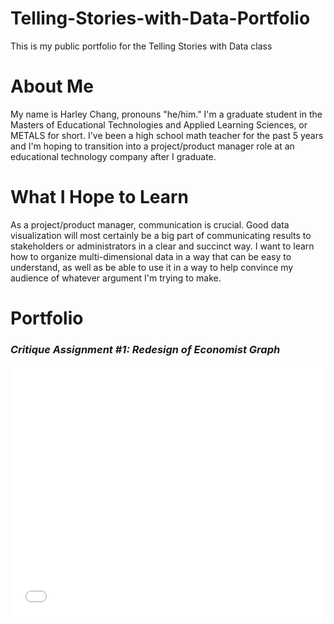# Telling-Stories-with-Data-Portfolio
This is my public portfolio for the Telling Stories with Data class
# About Me
My name is Harley Chang, pronouns "he/him."  I'm a graduate student in the Masters of Educational Technologies and Applied Learning Sciences, or METALS for short.  I've been a high school math teacher for the past 5 years and I'm hoping to transition into a project/product manager role at an educational technology company after I graduate.
# What I Hope to Learn
As a project/product manager, communication is crucial.  Good data visualization will most certainly be a big part of communicating results to stakeholders or administrators in a clear and succinct way.  I want to learn how to organize multi-dimensional data in a way that can be easy to understand, as well as be able to use it in a way to help convince my audience of whatever argument I'm trying to make.
# Portfolio
### _Critique Assignment #1: Redesign of Economist Graph_

<iframe title="Average Number of Likes Per Facebook Post" aria-label="Column Chart" id="datawrapper-chart-UhfXq" src="//datawrapper.dwcdn.net/UhfXq/1/" scrolling="no" frameborder="0" style="width: 0; min-width: 100% !important; border: none;" height="400"></iframe><script type="text/javascript">!function(){"use strict";window.addEventListener("message",function(a){if(void 0!==a.data["datawrapper-height"])for(var e in a.data["datawrapper-height"]){var t=document.getElementById("datawrapper-chart-"+e)||document.querySelector("iframe[src*='"+e+"']");t&&(t.style.height=a.data["datawrapper-height"][e]+"px")}})}();</script>


